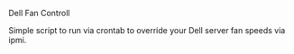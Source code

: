 Dell Fan Controll


Simple script to run via crontab to override your Dell server fan speeds via ipmi.

